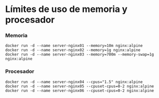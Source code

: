 # Límites de uso de memoria y procesador

### Memoria
```
docker run -d --name server-nginx01 --memory=10m nginx:alpine
docker run -d --name server-nginx02 --memory=1g nginx:alpine
docker run -d --name server-nginx03 --memory=700m --memory-swap=1g nginx:alpine
```

### Procesador
```
docker run -d --name server-nginx04 --cpus="1.5" nginx:alpine
docker run -d --name server-nginx05 --cpuset-cpus=0-2 nginx:alpine
docker run -d --name server-nginx06 --cpuset-cpus=0-2 nginx:alpine
```